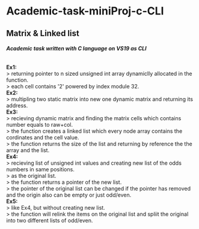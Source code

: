 # Academic-task-miniProj-c-CLI
## Matrix & Linked list

###### **Academic task written with C language on VS19 as CLI**

__Ex1:__<br/>
	> returning pointer to n sized unsigned int array dynamiclly allocated in the function. <br/>
	> each cell contains '2' powered by index module 32.<br/>
__Ex2:__<br/>
	> multipling two static matrix into new one dynamic matrix and returning its address. <br/>
__Ex3:__<br/>
	> recieving dynamic matrix and finding the matrix cells which contains number equals to raw+col.<br/>
	> the function creates a linked list which every node array contains the cordinates and the cell value.<br/>
	> the function returns the size of the list and returning by reference the the array and the list.<br/>
__Ex4:__<br/>
	> recieving list of unsigned int values and creating new list of the odds numbers in same positions.<br/>
	> as the original list.<br/>
	> the function returns a pointer of the new list.<br/>
	> the pointer of the original list can be changed if the pointer has removed and the origin also can be empty or just odd/even.<br/>
__Ex5:__<br/>
	> like Ex4, but without creating new list.<br/>
	> the function will relink the items on the original list and spliit the original into two different lists of odd/even.<br/>
